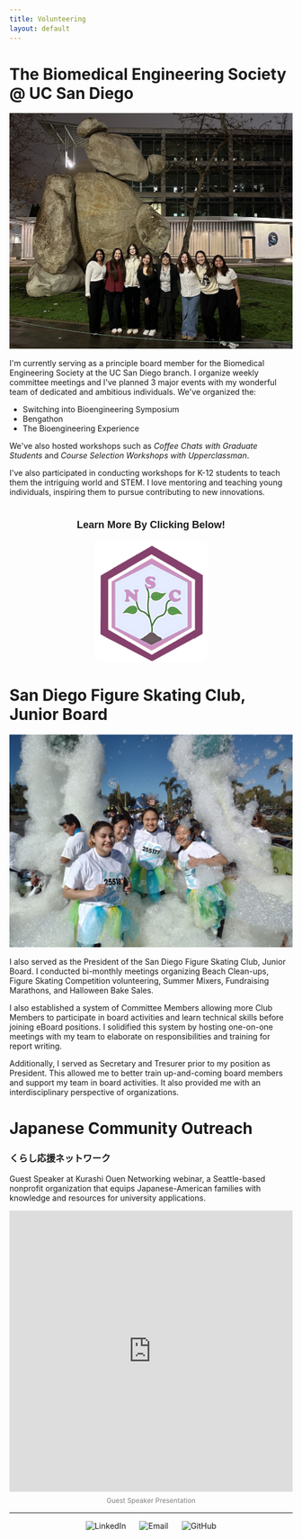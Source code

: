 ```yaml
---
title: Volunteering
layout: default
---
```


<style>
  .section-image {
    width: 250px; /* slightly larger */
    float: right;
    margin-left: 20px;
    margin-bottom: 10px;
    border-radius: 10px;
  }

  @media (max-width: 768px) {
    .section-image {
      float: none;
      display: block;
      margin: 0 auto 10px auto;
      width: 90%;
    }
  }
</style>

# The Biomedical Engineering Society @ UC San Diego

  <img src="docs/assets/Screenshot 2025-03-27 at 2.20.32 PM.png" alt="My Screenshot" class="responsive-image" />

I'm currently serving as a principle board member for the Biomedical Engineering Society at the UC San Diego branch. I organize weekly committee meetings and I've planned 3 major events with my wonderful team of dedicated and ambitious individuals. We've organized the:
- Switching into Bioengineering Symposium
- Bengathon
- The Bioengineering Experience
  
We've also hosted workshops such as _Coffee Chats with Graduate Students_ and _Course Selection Workshops with Upperclassman_. 

I've also participated in conducting workshops for K-12 students to teach them the intriguing world and STEM. I love mentoring and teaching young individuals, inspiring them to pursue contributing to new innovations. 


<div style="margin-top: 40px;"></div>

<!-- Centered heading text -->
<p align="center" style="font-size: 18px; font-weight: bold; font-family: sans-serif;">
  Learn More By Clicking Below!
</p>

<p align="center">
  <a href="https://bmesnewstudentcomm.wixsite.com/bmesnsc" target="_blank">
    <img src="docs/assets/NSC Logo.png" alt="Click to Visit" width="200" style="border-radius: 10px;">
  </a>
</p>


# San Diego Figure Skating Club, Junior Board

<img src="docs/assets/IMG_20220312_091124323_HDR.jpg" alt="My Screenshot" class="responsive-image" />

I also served as the President of the San Diego Figure Skating Club, Junior Board. I conducted bi-monthly meetings organizing Beach Clean-ups, Figure Skating Competition volunteering, Summer Mixers, Fundraising Marathons, and Halloween Bake Sales. 

I also established a system of Committee Members allowing more Club Members to participate in board activities and learn technical skills before joining eBoard positions. I solidified this system by hosting one-on-one meetings with my team to elaborate on responsibilities and training for report writing. 

Additionally, I served as Secretary and Tresurer prior to my position as President. This allowed me to better train up-and-coming board members and support my team in board activities. It also provided me with an interdisciplinary perspective of organizations. 

# Japanese Community Outreach

### くらし応援ネットワーク 

Guest Speaker at Kurashi Ouen Networking webinar, a Seattle-based nonprofit organization that equips Japanese-American families with knowledge and resources for university applications.

<div style="display: flex; justify-content: center;">
  <iframe 
    src="https://docs.google.com/presentation/d/e/2PACX-1vT1YF-yMn5ztYQjcIEnABo0HtpcCd_2MZxTgKy8fixMEVNO20_c8ooYwuWhshdvQFounCoGRh8oC0lY/embed?start=true&loop=true&delayms=6000](https://docs.google.com/presentation/d/e/2PACX-1vT1YF-yMn5ztYQjcIEnABo0HtpcCd_2MZxTgKy8fixMEVNO20_c8ooYwuWhshdvQFounCoGRh8oC0lY/embed?start=true&loop=true&delayms=10000"
    frameborder="0" 
    width="950" 
    height="500"
    allowfullscreen>
  </iframe>
</div>

<p align="center" style="font-size: 12px; color: gray; margin-top: 8px;">
  Guest Speaker Presentation
</p>

<hr />

<p align="center">
  <a href="https://www.linkedin.com/in/alisakunimoto/" target="_blank" style="text-decoration: none;">
    <img src="https://cdn.jsdelivr.net/gh/devicons/devicon/icons/linkedin/linkedin-original.svg"
         width="30" alt="LinkedIn" style="margin: 0 10px;" />
  </a>

  <a href="mailto:alisakunimoto@gmail.com" style="text-decoration: none;">
    <img src="https://upload.wikimedia.org/wikipedia/commons/4/4e/Gmail_Icon.png" 
         width="30" alt="Email" style="margin: 0 10px;" />
  </a>

  <a href="https://github.com/ari-kuni" target="_blank" style="text-decoration: none;">
    <img src="https://cdn.jsdelivr.net/gh/devicons/devicon/icons/github/github-original.svg"
         width="30" alt="GitHub" style="margin: 0 10px;" />
</a>

</p>
